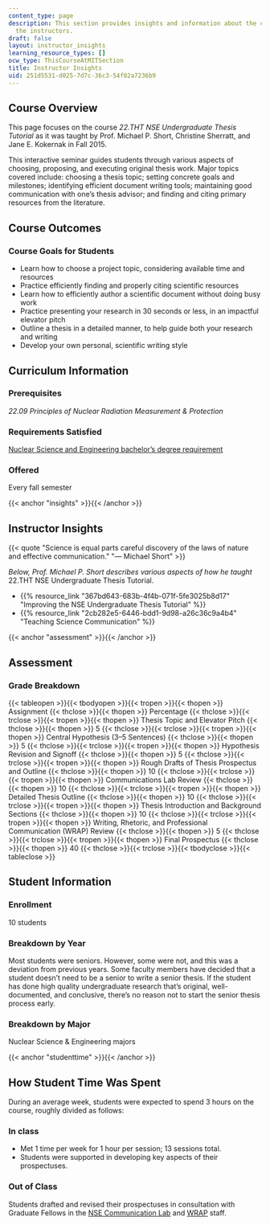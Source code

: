 ```yaml
---
content_type: page
description: This section provides insights and information about the course from
  the instructors.
draft: false
layout: instructor_insights
learning_resource_types: []
ocw_type: ThisCourseAtMITSection
title: Instructor Insights
uid: 251d5531-d025-7d7c-36c3-54f02a7236b9
---
```

## Course Overview

This page focuses on the course *22.THT NSE Undergraduate Thesis Tutorial* as it was taught by Prof. Michael P. Short, Christine Sherratt, and Jane E. Kokernak in Fall 2015.

This interactive seminar guides students through various aspects of choosing, proposing, and executing original thesis work. Major topics covered include: choosing a thesis topic; setting concrete goals and milestones; identifying efficient document writing tools; maintaining good communication with one’s thesis advisor; and finding and citing primary resources from the literature.

## Course Outcomes

### Course Goals for Students

- Learn how to choose a project topic, considering available time and resources
- Practice efficiently finding and properly citing scientific resources
- Learn how to efficiently author a scientific document without doing busy work
- Practice presenting your research in 30 seconds or less, in an impactful elevator pitch
- Outline a thesis in a detailed manner, to help guide both your research and writing
- Develop your own personal, scientific writing style

## Curriculum Information

### Prerequisites

*22.09 Principles of Nuclear Radiation Measurement & Protection*

### Requirements Satisfied

[Nuclear Science and Engineering bachelor’s degree requirement](https://catalog.mit.edu/degree-charts/nuclear-science-engineering-course-22/)

### Offered

Every fall semester

{{< anchor "insights" >}}{{< /anchor >}}

## Instructor Insights

{{< quote "Science is equal parts careful discovery of the laws of nature and effective communication." "— Michael Short" >}}

*Below, Prof. Michael P. Short describes various aspects of how he taught* 22.THT NSE Undergraduate Thesis Tutorial.

- {{% resource_link "367bd643-683b-4f4b-071f-5fe3025b8d17" "Improving the NSE Undergraduate Thesis Tutorial" %}}
- {{% resource_link "2cb282e5-6446-bdd1-9d98-a26c36c9a4b4" "Teaching Science Communication" %}}

{{< anchor "assessment" >}}{{< /anchor >}}

## Assessment

### Grade Breakdown

{{< tableopen >}}{{< tbodyopen >}}{{< tropen >}}{{< thopen >}}
Assignment
{{< thclose >}}{{< thopen >}}
Percentage
{{< thclose >}}{{< trclose >}}{{< tropen >}}{{< thopen >}}
Thesis Topic and Elevator Pitch
{{< thclose >}}{{< thopen >}}
5
{{< thclose >}}{{< trclose >}}{{< tropen >}}{{< thopen >}}
Central Hypothesis (3–5 Sentences)
{{< thclose >}}{{< thopen >}}
5
{{< thclose >}}{{< trclose >}}{{< tropen >}}{{< thopen >}}
Hypothesis Revision and Signoff
{{< thclose >}}{{< thopen >}}
5
{{< thclose >}}{{< trclose >}}{{< tropen >}}{{< thopen >}}
Rough Drafts of Thesis Prospectus and Outline
{{< thclose >}}{{< thopen >}}
10
{{< thclose >}}{{< trclose >}}{{< tropen >}}{{< thopen >}}
Communications Lab Review
{{< thclose >}}{{< thopen >}}
10
{{< thclose >}}{{< trclose >}}{{< tropen >}}{{< thopen >}}
Detailed Thesis Outline
{{< thclose >}}{{< thopen >}}
10
{{< thclose >}}{{< trclose >}}{{< tropen >}}{{< thopen >}}
Thesis Introduction and Background Sections
{{< thclose >}}{{< thopen >}}
10
{{< thclose >}}{{< trclose >}}{{< tropen >}}{{< thopen >}}
Writing, Rhetoric, and Professional Communication (WRAP) Review
{{< thclose >}}{{< thopen >}}
5
{{< thclose >}}{{< trclose >}}{{< tropen >}}{{< thopen >}}
Final Prospectus
{{< thclose >}}{{< thopen >}}
40
{{< thclose >}}{{< trclose >}}{{< tbodyclose >}}{{< tableclose >}}

## Student Information

### Enrollment

10 students

### Breakdown by Year

Most students were seniors. However, some were not, and this was a deviation from previous years. Some faculty members have decided that a student doesn’t need to be a senior to write a senior thesis. If the student has done high quality undergraduate research that’s original, well-documented, and conclusive, there’s no reason not to start the senior thesis process early.

### Breakdown by Major

Nuclear Science & Engineering majors

{{< anchor "studenttime" >}}{{< /anchor >}}

## How Student Time Was Spent

During an average week, students were expected to spend 3 hours on the course, roughly divided as follows:

### In class

- Met 1 time per week for 1 hour per session; 13 sessions total.
- Students were supported in developing key aspects of their prospectuses.

### Out of Class

Students drafted and revised their prospectuses in consultation with Graduate Fellows in the [NSE Communication Lab](http://web.mit.edu/nse/education/commlab/) and [WRAP](http://cmsw.mit.edu/education/writing-rhetoric-professional-communication/) staff.